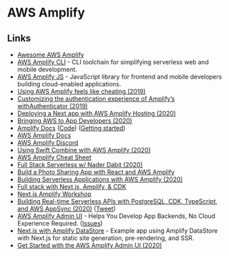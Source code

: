 # AWS Amplify

## Links

* [Awesome AWS Amplify](https://github.com/dabit3/awesome-aws-amplify)
* [AWS Amplify CLI](https://github.com/aws-amplify/amplify-cli) - CLI toolchain for simplifying serverless web and mobile development.
* [AWS Amplify JS](https://github.com/aws-amplify/amplify-js) - JavaScript library for frontend and mobile developers building cloud-enabled applications.
* [Using AWS Amplify feels like cheating \(2019\)](https://medium.com/@coryschimmoeller/using-aws-amplify-feels-like-cheating-e5eabcaea500)
* [Customizing the authentication experience of Amplify’s withAuthenticator \(2019\)](https://medium.com/@coryschimmoeller/customizing-the-authentication-experience-of-amplifys-withauthenticator-e6f2089ff469)
* [Deploying a Next app with AWS Amplify Hosting \(2020\)](https://dev.to/dabit3/5-minute-tutorial-deploying-a-next-app-with-aws-amplify-hosting-5199)
* [Bringing AWS to App Developers \(2020\)](https://www.swyx.io/writing/hello-aws/)
* [Amplify Docs](https://docs.amplify.aws/) \([Code](https://github.com/aws-amplify/docs)\) \([Getting started](https://docs.amplify.aws/start)\)
* [AWS Amplify Docs](https://aws.amazon.com/amplify/)
* [AWS Amplify Discord](https://discord.com/invite/amplify)
* [Using Swift Combine with AWS Amplify \(2020\)](https://aws.amazon.com/blogs/mobile/using-swift-combine-with-aws-amplify/)
* [AWS Amplify Cheat Sheet](https://twitter.com/ramonpostulart/status/1306223867652911104)
* [Full Stack Serverless w/ Nader Dabit \(2020\)](https://www.youtube.com/watch?v=nzKz8kzAfbc)
* [Build a Photo Sharing App with React and AWS Amplify](https://github.com/dabit3/amplify-photo-sharing-workshop)
* [Building Serverless Applications with AWS Amplify \(2020\)](https://www.youtube.com/watch?v=egXBcNNUvDA)
* [Full stack with Next.js, Amplify, & CDK](https://github.com/dabit3/amplify-with-cdk)
* [Next.js Amplify Workshop](https://github.com/dabit3/next.js-amplify-workshop)
* [Building Real-time Serverless APIs with PostgreSQL, CDK, TypeScript, and AWS AppSync \(2020\)](https://aws.amazon.com/blogs/mobile/building-real-time-serverless-apis-with-postgres-cdk-typescript-and-aws-appsync/) \([Tweet](https://twitter.com/dabit3/status/1328349979124113408)\)
* [AWS Amplify Admin UI](https://github.com/aws-amplify/amplify-adminui) - Helps You Develop App Backends, No Cloud Experience Required. \([Issues](https://github.com/aws-amplify/amplify-adminui)\)
* [Next.js with Amplify DataStore](https://github.com/dabit3/next.js-amplify-datastore) - Example app using Amplify DataStore with Next.js for static site generation, pre-rendering, and SSR.
* [Get Started with the AWS Amplify Admin UI \(2020\)](https://egghead.io/playlists/get-started-with-the-amplify-admin-ui-9e79)

